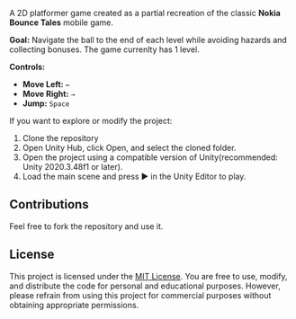 A 2D platformer game created as a partial recreation of the classic **Nokia Bounce Tales** mobile game.

**Goal:** Navigate the ball to the end of each level while avoiding hazards and collecting bonuses. The game currenlty has 1 level.

**Controls:**
- **Move Left:** `←`
- **Move Right:** `→`
- **Jump:** `Space`

If you want to explore or modify the project:
1. Clone the repository
2. Open Unity Hub, click Open, and select the cloned folder.
3. Open the project using a compatible version of Unity(recommended: Unity 2020.3.48f1 or later).
4. Load the main scene and press ▶ in the Unity Editor to play.

## Contributions
Feel free to fork the repository and use it.

## License
This project is licensed under the [MIT License](LICENSE). You are free to use, modify, and distribute the code for personal and educational purposes. However, please refrain from using this project for commercial purposes without obtaining appropriate permissions.
